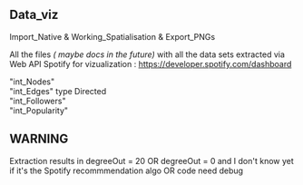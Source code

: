 
## Data_viz

Import_Native & Working_Spatialisation & Export_PNGs



All the files <em>( maybe docs in the future)</em> with all the data sets extracted via Web API Spotify for vizualization : https://developer.spotify.com/dashboard 

"int_Nodes"
<br>"int_Edges" type Directed
<br>"int_Followers"
<br>"int_Popularity"
<br>

## <strong>WARNING</strong>

Extraction results in degreeOut = 20 OR degreeOut = 0 and I don't know yet if it's the Spotify recommmendation algo OR code need debug


